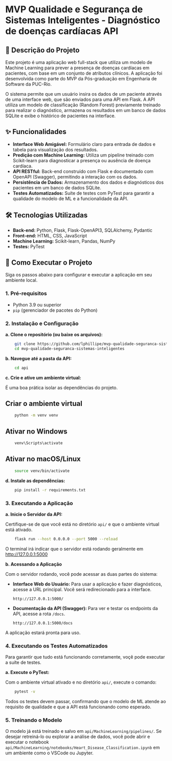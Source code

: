 # MVP Qualidade e Segurança de Sistemas Inteligentes - Diagnóstico de doenças cardíacas API

## 📖 Descrição do Projeto

Este projeto é uma aplicação web full-stack que utiliza um modelo de Machine Learning para prever a presença de doenças cardíacas em pacientes, com base em um conjunto de atributos clínicos. A aplicação foi desenvolvida como parte do MVP da Pós-graduação em Engenharia de Software da PUC-Rio.

O sistema permite que um usuário insira os dados de um paciente através de uma interface web, que são enviados para uma API em Flask. A API utiliza um modelo de classificação (Random Forest) previamente treinado para realizar o diagnóstico, armazena os resultados em um banco de dados SQLite e exibe o histórico de pacientes na interface.

## ✨ Funcionalidades

-   **Interface Web Amigável:** Formulário claro para entrada de dados e tabela para visualização dos resultados.
-   **Predição com Machine Learning:** Utiliza um pipeline treinado com Scikit-learn para diagnosticar a presença ou ausência de doença cardíaca.
-   **API RESTful:** Back-end construído com Flask e documentado com OpenAPI (Swagger), permitindo a interação com os dados.
-   **Persistência de Dados:** Armazenamento dos dados e diagnósticos dos pacientes em um banco de dados SQLite.
-   **Testes Automatizados:** Suíte de testes com PyTest para garantir a qualidade do modelo de ML e a funcionalidade da API.

## 🛠️ Tecnologias Utilizadas

-   **Back-end:** Python, Flask, Flask-OpenAPI3, SQLAlchemy, Pydantic
-   **Front-end:** HTML, CSS, JavaScript
-   **Machine Learning:** Scikit-learn, Pandas, NumPy
-   **Testes:** PyTest

## 🚀 Como Executar o Projeto

Siga os passos abaixo para configurar e executar a aplicação em seu ambiente local.

### 1. Pré-requisitos

-   Python 3.9 ou superior
-   `pip` (gerenciador de pacotes do Python)

### 2. Instalação e Configuração

**a. Clone o repositório (ou baixe os arquivos):**
```bash
    git clone https://github.com/lphillipe/mvp-qualidade-seguranca-sistemas-inteligentes.git
    cd mvp-qualidade-seguranca-sistemas-inteligentes
```

**b. Navegue até a pasta da API:**
```bash 
    cd api 
```

**c. Crie e ative um ambiente virtual:**

É uma boa prática isolar as dependências do projeto.

## Criar o ambiente virtual
```bash 
    python -m venv venv
```

## Ativar no Windows
```bash 
    venv\Scripts\activate
```

## Ativar no macOS/Linux
```bash 
    source venv/bin/activate
```

**d. Instale as dependências:**
```bash 
    pip install -r requirements.txt
```

### 3. Executando a Aplicação

**a. Inicie o Servidor da API:**

Certifique-se de que você está no diretório `api/` e que o ambiente virtual está ativado.

```bash 
    flask run --host 0.0.0.0 --port 5000 --reload
```

O terminal irá indicar que o servidor está rodando geralmente em http://127.0.0.1:5000

**b. Acessando a Aplicação**

Com o servidor rodando, você pode acessar as duas partes do sistema:

-   **Interface Web do Usuário:** Para usar a aplicação e fazer diagnósticos, acesse a URL principal. Você será redirecionado para a interface.
    ```
    http://127.0.0.1:5000/
    ```

-   **Documentação da API (Swagger):** Para ver e testar os endpoints da API, acesse a rota `/docs`.
    ```
    http://127.0.0.1:5000/docs
    ```

A aplicação estará pronta para uso.

### 4. Executando os Testes Automatizados

Para garantir que tudo está funcionando corretamente, voçê pode executar a suíte de testes.

**a. Execute o PyTest:**

Com o ambiente virtual ativado e no diretório `api/`, execute o comando:

```bash 
    pytest -v
```

Todos os testes devem passar, confirmando que o modelo de ML atende ao requisito de qualidade e que a API está funcionando como esperado.

### 5. Treinando o Modelo

O modelo já está treinado e salvo em `api/MachineLearning/pipelines/`. Se desejar retreiná-lo ou explorar a análise de dados, você pode abrir e executar o notebook `api/MachineLearning/notebooks/Heart_Disease_Classification.ipynb` em um ambiente como o VSCode ou Jupyter.


